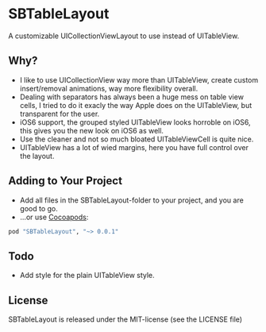 # SBTableLayout
A customizable UICollectionViewLayout to use instead of UITableView.

## Why?
* I like to use UICollectionView way more than UITableView, create custom insert/removal animations, way more flexibility overall.
* Dealing with separators has always been a huge mess on table view cells, I tried to do it exacly the way Apple does on the UITableView, but transparent for the user.
* iOS6 support, the grouped styled UITableView looks horroble on iOS6, this gives you the new look on iOS6 as well. 
* Use the cleaner and not so much bloated UITableViewCell is quite nice.
* UITableView has a lot of wied margins, here you have full control over the layout.

## Adding to Your Project
* Add all files in the SBTableLayout-folder to your project, and you are good to go.
* …or use [Cocoapods](http://cocoapods.org/):

 ```ruby
pod "SBTableLayout", "~> 0.0.1"
 ```

## Todo
* Add style for the plain UITableView style.

## License
SBTableLayout is released under the MIT-license (see the LICENSE file)
